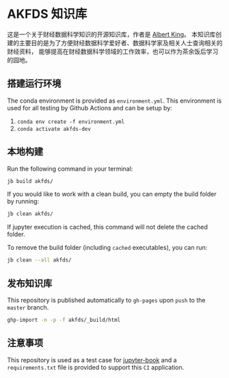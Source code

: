 # AKFDS 知识库

这是一个关于财经数据科学知识的开源知识库，作者是 [Albert King](https://www.akshare.xyz/)。
本知识库创建的主要目的是为了方便财经数据科学爱好者、数据科学家及相关人士查询相关的财经资料，
能够提高在财经数据科学领域的工作效率，也可以作为茶余饭后学习的园地。

## 搭建运行环境

The conda environment is provided as `environment.yml`. This environment is used for all testing by Github Actions and can be setup by:

1. `conda env create -f environment.yml`
2. `conda activate akfds-dev`

## 本地构建

Run the following command in your terminal:

```bash
jb build akfds/
```

If you would like to work with a clean build, you can empty the build folder by running:

```bash
jb clean akfds/
```

If jupyter execution is cached, this command will not delete the cached folder. 

To remove the build folder (including `cached` executables), you can run:

```bash
jb clean --all akfds/
```

## 发布知识库

This repository is published automatically to `gh-pages` upon `push` to the `master` branch.

```bash
ghp-import -n -p -f akfds/_build/html
```

## 注意事项

This repository is used as a test case for [jupyter-book](https://github.com/executablebooks/jupyter-book) and 
a `requirements.txt` file is provided to support this `CI` application.